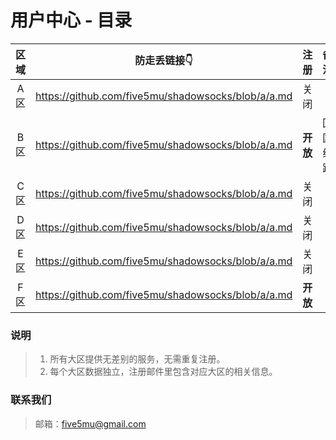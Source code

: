 # 用户中心 - 目录

| 区域 | 防走丢链接👇 | 注册 | 备注 |
| :----: | :----: | :----: | :----: |
| A区 | https://github.com/five5mu/shadowsocks/blob/a/a.md | 关闭 | | 
| B区 | https://github.com/five5mu/shadowsocks/blob/a/a.md | <b>开放</b> | 回国线路 | 
| C区 | https://github.com/five5mu/shadowsocks/blob/a/a.md | 关闭| | 
| D区 | https://github.com/five5mu/shadowsocks/blob/a/a.md | 关闭 | | 
| E区 | https://github.com/five5mu/shadowsocks/blob/a/a.md | 关闭 | | 
| F区 | https://github.com/five5mu/shadowsocks/blob/a/a.md | <b>开放</b> | | 

### 说明

> 1. 所有大区提供无差别的服务，无需重复注册。
> 2. 每个大区数据独立，注册邮件里包含对应大区的相关信息。

### 联系我们

> 邮箱：five5mu@gmail.com
